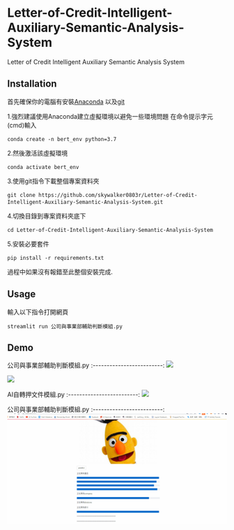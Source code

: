 # Letter-of-Credit-Intelligent-Auxiliary-Semantic-Analysis-System
Letter of Credit Intelligent Auxiliary Semantic Analysis System

## Installation
首先確保你的電腦有安裝[Anaconda](https://www.anaconda.com/products/individual)
以及[git](https://git-scm.com/downloads)


1.強烈建議使用Anaconda建立虛擬環境以避免一些環境問題
在命令提示字元(cmd)輸入
```
conda create -n bert_env python=3.7
```
2.然後激活該虛擬環境
```
conda activate bert_env
```
3.使用git指令下載整個專案資料夾
```
git clone https://github.com/skywalker0803r/Letter-of-Credit-Intelligent-Auxiliary-Semantic-Analysis-System.git
```
4.切換目錄到專案資料夾底下
```
cd Letter-of-Credit-Intelligent-Auxiliary-Semantic-Analysis-System
```
5.安裝必要套件
```
pip install -r requirements.txt
```
過程中如果沒有報錯至此整個安裝完成.

## Usage

輸入以下指令打開網頁
```
streamlit run 公司與事業部輔助判斷模組.py
```

## Demo

公司與事業部輔助判斷模組.py
:-------------------------:
![](https://github.com/skywalker0803r/Product_Data_SQuAD/blob/main/gif/vjsai-saghl.gif)

![](https://github.com/skywalker0803r/Product_Data_SQuAD/blob/main/gif/n3p2x-7uqg8.gif)

AI自轉押文件模組.py
:-------------------------:
![](https://github.com/skywalker0803r/Letter-of-Credit-Intelligent-Auxiliary-Semantic-Analysis-System/blob/main/gif/wcht2-yhmrz.gif)

公司與事業部輔助判斷模組.py
:-------------------------:
![](https://github.com/skywalker0803r/Letter-of-Credit-Intelligent-Auxiliary-Semantic-Analysis-System/blob/main/gif/demo1.gif)
